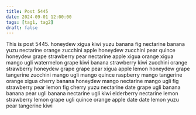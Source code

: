 ```yaml
---
title: Post 5445
date: 2024-09-01 12:00:00
tags: [tag1, tag2]
draft: false
---
```

This is post 5445.
honeydew
xigua
kiwi
yuzu
banana
fig
nectarine
banana
yuzu
nectarine
orange
zucchini
apple
honeydew
zucchini
pear
quince
honeydew
grape
strawberry
pear
nectarine
apple
xigua
orange
xigua
mango
ugli
watermelon
grape
kiwi
banana
strawberry
kiwi
zucchini
orange
strawberry
honeydew
grape
grape
pear
xigua
apple
lemon
honeydew
grape
tangerine
zucchini
mango
ugli
mango
quince
raspberry
mango
tangerine
orange
xigua
cherry
banana
honeydew
mango
nectarine
mango
ugli
fig
strawberry
pear
lemon
fig
cherry
yuzu
nectarine
date
grape
ugli
banana
banana
pear
ugli
banana
nectarine
ugli
kiwi
elderberry
nectarine
lemon
strawberry
lemon
grape
ugli
quince
orange
apple
date
date
lemon
yuzu
pear
tangerine
kiwi
